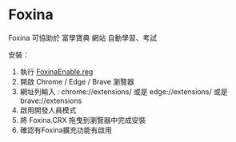 # Foxina
 Foxina 可協助於 富學寶典 網站 自動學習、考試

安裝：
1. 執行 [FoxinaEnable.reg](https://github.com/AngeloEyez/Foxina/raw/main/FoxinaEnable.reg)
2. 開啟 Chrome / Edge / Brave 瀏覽器
3. 網址列輸入 : chrome://extensions/ 或是 edge://extensions/ 或是 brave://extensions
4. 啟用開發人員模式
5. 將 Foxina.CRX 拖曳到瀏覽器中完成安裝
6. 確認有Foxina擴充功能有啟用